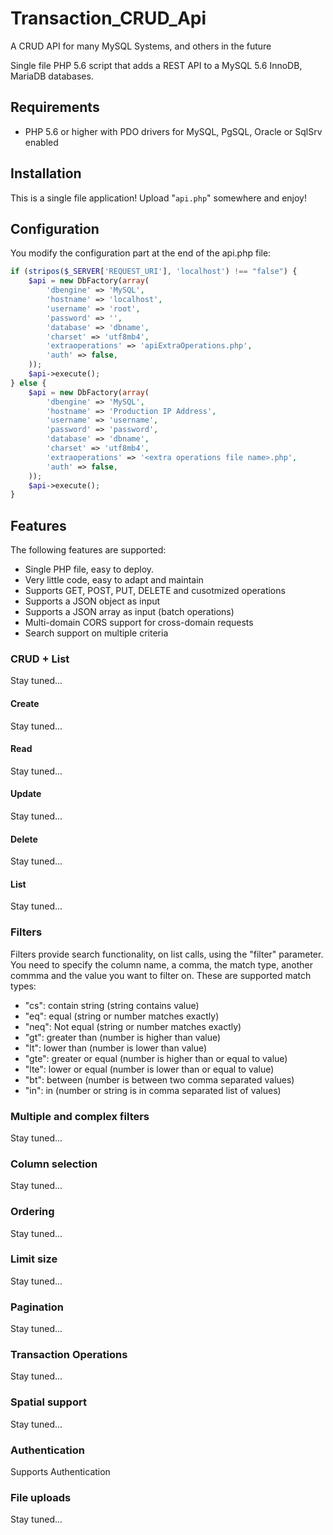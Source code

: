 # Transaction_CRUD_Api
A CRUD API for many MySQL Systems, and others in the future

Single file PHP 5.6 script that adds a REST API to a MySQL 5.6 InnoDB, MariaDB databases. 

## Requirements

  - PHP 5.6 or higher with PDO drivers for MySQL, PgSQL, Oracle or SqlSrv enabled
  
## Installation

This is a single file application! Upload "`api.php`" somewhere and enjoy!

## Configuration
You modify the configuration part at the end of the api.php file:
```php
if (stripos($_SERVER['REQUEST_URI'], 'localhost') !== "false") {
    $api = new DbFactory(array(
        'dbengine' => 'MySQL',
        'hostname' => 'localhost',
        'username' => 'root',
        'password' => '',
        'database' => 'dbname',
        'charset' => 'utf8mb4',
        'extraoperations' => 'apiExtraOperations.php',
        'auth' => false,
    ));
    $api->execute();
} else {
    $api = new DbFactory(array(
        'dbengine' => 'MySQL',
        'hostname' => 'Production IP Address',
        'username' => 'username',
        'password' => 'password',
        'database' => 'dbname',
        'charset' => 'utf8mb4',
        'extraoperations' => '<extra operations file name>.php',
        'auth' => false,
    ));
    $api->execute();
}
```
  
## Features

The following features are supported:

  - Single PHP file, easy to deploy.
  - Very little code, easy to adapt and maintain
  - Supports GET, POST, PUT, DELETE and cusotmized operations
  - Supports a JSON object as input
  - Supports a JSON array as input (batch operations)
  - Multi-domain CORS support for cross-domain requests
  - Search support on multiple criteria
  
### CRUD + List
Stay tuned...

#### Create
Stay tuned...

#### Read
Stay tuned...

#### Update
Stay tuned...

#### Delete
Stay tuned...

#### List
Stay tuned...

### Filters

Filters provide search functionality, on list calls, using the "filter" parameter. You need to specify the column
name, a comma, the match type, another commma and the value you want to filter on. These are supported match types:

  - "cs": contain string (string contains value)
  - "eq": equal (string or number matches exactly)
  - "neq": Not equal (string or number matches exactly)
  - "gt": greater than (number is higher than value)
  - "lt": lower than (number is lower than value)
  - "gte": greater or equal (number is higher than or equal to value)
  - "lte": lower or equal (number is lower than or equal to value)
  - "bt": between (number is between two comma separated values)
  - "in": in (number or string is in comma separated list of values)
  

### Multiple and complex filters
Stay tuned...

### Column selection
Stay tuned...

### Ordering
Stay tuned...

### Limit size
Stay tuned...

### Pagination
Stay tuned...

### Transaction Operations
Stay tuned...

### Spatial support
Stay tuned...
### Authentication
Supports Authentication

### File uploads
Stay tuned...